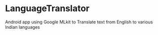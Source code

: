 # LanguageTranslator
Android app using Google MLkit to Translate text from English to various Indian languages
